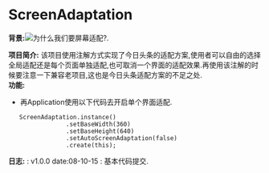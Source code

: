 # ScreenAdaptation
**背景:**![为什么我们要屏幕适配?](https://juejin.im/post/5bc0133f6fb9a05cd31ede40).   

**项目简介:** 该项目使用注解方式实现了今日头条的适配方案,使用者可以自由的选择全局适配还是每个页面单独适配,也可取消一个界面的适配效果.再使用该注解的时候要注意一下兼容老项目,这也是今日头条适配方案的不足之处.   
**功能:**  
* 再Application使用以下代码去开启单个界面适配.
```
   ScreenAdaptation.instance()
                .setBaseWidth(360)
                .setBaseHeight(640)
                .setAutoScreenAdaptation(false)
                .create(this);

```
**日志:** : v1.0.0   date:08-10-15 : 基本代码提交.
